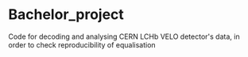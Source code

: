# Bachelor_project
Code for decoding and analysing CERN LCHb VELO detector's data, in order to check reproducibility of equalisation
